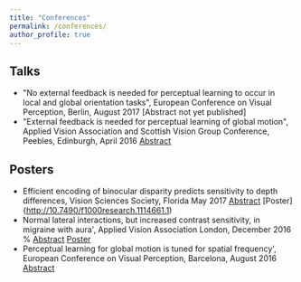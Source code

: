 ```yaml
---
title: "Conferences"
permalink: /conferences/
author_profile: true
---
```



## Talks

* "No external feedback is needed for perceptual learning to occur in local and global orientation tasks", European Conference on Visual Perception, Berlin,  August 2017 [Abstract not yet published]  
* "External feedback is needed for perceptual learning of global motion", Applied Vision Association and Scottish Vision Group Conference, Peebles, Edinburgh, April 2016 [Abstract](http://journals.sagepub.com/doi/pdf/10.1177/0301006616674873)




## Posters

* Efficient encoding of binocular disparity predicts sensitivity to depth differences, Vision Sciences Society, Florida May 2017  [Abstract](http://jov.arvojournals.org/article.aspx?articleid=2651940) [Poster]{http://10.7490/f1000research.1114661.1)  
* Normal lateral interactions, but increased contrast sensitivity, in migraine with aura', Applied Vision Association London, December 2016 % [Abstract](http://journals.sagepub.com/doi/abs/10.1177/0301006617710756) [Poster](https://f1000research.com/posters/6-1455) 
* Perceptual learning for global motion is tuned for spatial frequency', European Conference on Visual Perception, Barcelona,  August 2016 [Abstract](http://journals.sagepub.com/doi/abs/10.1177/0301006616671273)  
